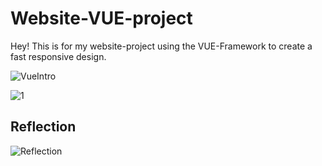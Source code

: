 # Website-VUE-project 
Hey! This is for my website-project using the VUE-Framework to create a fast responsive design.

![VueIntro](https://github.com/user-attachments/assets/07777a9e-380e-478a-8d24-a7b340e73222)

![1](https://github.com/user-attachments/assets/f03a3076-97d6-4a2e-a026-01ec11fed584)




Reflection
-
![Reflection](https://github.com/user-attachments/assets/0e7c39fc-be70-4c01-849d-a1fda944ce08)

